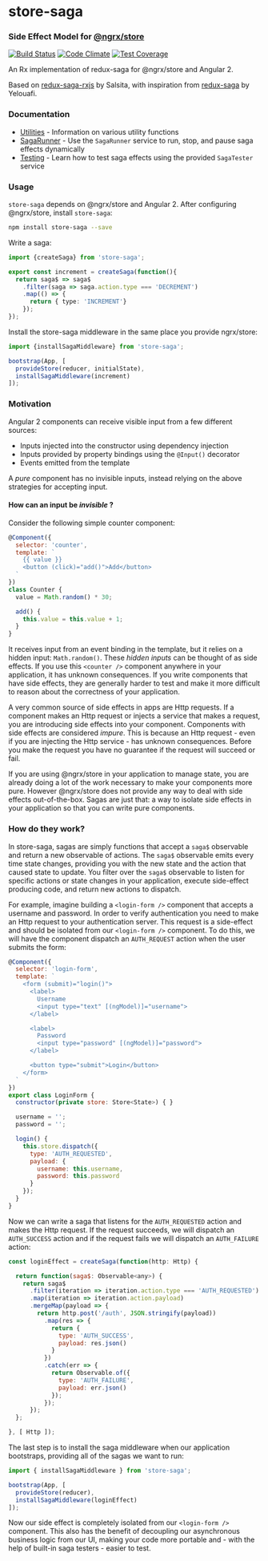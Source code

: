 # store-saga
### Side Effect Model for [@ngrx/store](https://github.com/ngrx/store)
[![Build Status](https://travis-ci.org/CodeSequence/store-saga.svg?branch=master)](https://travis-ci.org/CodeSequence/store-saga) [![Code Climate](https://codeclimate.com/github/CodeSequence/store-saga/badges/gpa.svg)](https://codeclimate.com/github/CodeSequence/store-saga) [![Test Coverage](https://codeclimate.com/github/CodeSequence/store-saga/badges/coverage.svg)](https://codeclimate.com/github/CodeSequence/store-saga/coverage)

An Rx implementation of redux-saga for @ngrx/store and Angular 2.

Based on [redux-saga-rxjs](https://github.com/salsita/redux-saga-rxjs) by Salsita, with inspiration from [redux-saga](https://github.com/yelouafi/redux-saga) by Yelouafi.

### Documentation
* [Utilities](docs/utilities.md) - Information on various utility functions
* [SagaRunner](docs/saga-runner.md) - Use the `SagaRunner` service to run, stop, and pause saga effects dynamically
* [Testing](docs/testing.md) - Learn how to test saga effects using the provided `SagaTester` service

### Usage
`store-saga` depends on @ngrx/store and Angular 2. After configuring @ngrx/store, install `store-saga`:

```bash
npm install store-saga --save
```

Write a saga:
```ts
import {createSaga} from 'store-saga';

export const increment = createSaga(function(){
  return saga$ => saga$
    .filter(saga => saga.action.type === 'DECREMENT')
    .map(() => {
      return { type: 'INCREMENT'}
    });
});
```

Install the store-saga middleware in the same place you provide ngrx/store:

```ts
import {installSagaMiddleware} from 'store-saga';

bootstrap(App, [
  provideStore(reducer, initialState),
  installSagaMiddleware(increment)
]);
```



### Motivation
Angular 2 components can receive visible input from a few different sources:
  * Inputs injected into the constructor using dependency injection
  * Inputs provided by property bindings using the `@Input()` decorator
  * Events emitted from the template

A _pure_ component has no invisible inputs, instead relying on the above strategies for accepting input.

#### How can an input be _invisible_ ?
Consider the following simple counter component:
```js
@Component({
  selector: 'counter',
  template: `
    {{ value }}
    <button (click)="add()">Add</button>
  `
})
class Counter {
  value = Math.random() * 30;

  add() {
    this.value = this.value + 1;
  }
}
```
It receives input from an event binding in the template, but it relies on a hidden input: `Math.random()`. These _hidden inputs_ can be thought of as side effects. If you use this `<counter />` component anywhere in your application, it has unknown consequences. If you write components that have side effects, they are generally harder to test and make it more difficult to reason about the correctness of your application.

A very common source of side effects in apps are Http requests. If a component makes an Http request or injects a service that makes a request, you are introducing side effects into your component. Components with side effects are considered _impure_. This is because an Http request - even if you are injecting the Http service - has unknown consequences. Before you make the request you have no guarantee if the request will succeed or fail.

If you are using @ngrx/store in your application to manage state, you are already doing a lot of the work necessary to make your components more pure. However @ngrx/store does not provide any way to deal with side effects out-of-the-box. Sagas are just that: a way to isolate side effects in your application so that you can write pure components.

### How do they work?
In store-saga, sagas are simply functions that accept a `saga$` observable and return a new observable of actions. The `saga$` observable emits every time state changes, providing you with the new state and the action that caused state to update. You filter over the `saga$` observable to listen for specific actions or state changes in your application, execute side-effect producing code, and return new actions to dispatch.

For example, imagine building a `<login-form />` component that accepts a username and password. In order to verify authentication you need to make an Http request to your authentication server. This request is a side-effect and should be isolated from our `<login-form />` component. To do this, we will have the component dispatch an `AUTH_REQUEST` action when the user submits the form:

```js
@Component({
  selector: 'login-form',
  template: `
    <form (submit)="login()">
      <label>
        Username
        <input type="text" [(ngModel)]="username">
      </label>

      <label>
        Password
        <input type="password" [(ngModel)]="password">
      </label>

      <button type="submit">Login</button>
    </form>
  `
})
export class LoginForm {
  constructor(private store: Store<State>) { }

  username = '';
  password = '';

  login() {
    this.store.dispatch({
      type: 'AUTH_REQUESTED',
      payload: {
        username: this.username,
        password: this.password
      }
    });
  }
}
```

Now we can write a saga that listens for the `AUTH_REQUESTED` action and makes the Http request. If the request succeeds, we will dispatch an `AUTH_SUCCESS` action and if the request fails we will dispatch an `AUTH_FAILURE` action:

```js
const loginEffect = createSaga(function(http: Http) {

  return function(saga$: Observable<any>) {
    return saga$
      .filter(iteration => iteration.action.type === 'AUTH_REQUESTED')
      .map(iteration => iteration.action.payload)
      .mergeMap(payload => {
        return http.post('/auth', JSON.stringify(payload))
          .map(res => {
            return {
              type: 'AUTH_SUCCESS',
              payload: res.json()
            }
          })
          .catch(err => {
            return Observable.of({
              type: 'AUTH_FAILURE',
              payload: err.json()
            });
          });
      });
  };

}, [ Http ]);
```

The last step is to install the saga middleware when our application bootstraps, providing all of the sagas we want to run:

```js
import { installSagaMiddleware } from 'store-saga';

bootstrap(App, [
  provideStore(reducer),
  installSagaMiddleware(loginEffect)
]);
```

Now our side effect is completely isolated from our `<login-form />` component. This also has the benefit of decoupling our asynchronous business logic from our UI, making your code more portable and - with the help of built-in saga testers - easier to test.
